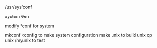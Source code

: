 /usr/sys/conf

system Gen

modify *conf for system

mkconf <config to make system configuration
make unix to build unix
cp unix /myunix to test
